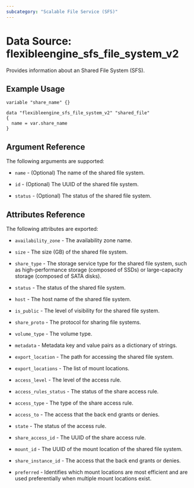 ```yaml
---
subcategory: "Scalable File Service (SFS)"
---
```


# Data Source: flexibleengine_sfs_file_system_v2

Provides information about an Shared File System (SFS).

## Example Usage

```hcl
variable "share_name" {}

data "flexibleengine_sfs_file_system_v2" "shared_file"
{
  name = var.share_name
}
```

## Argument Reference

The following arguments are supported:

* `name` - (Optional) The name of the shared file system.

* `id` - (Optional) The UUID of the shared file system.

* `status` - (Optional) The status of the shared file system.

## Attributes Reference

The following attributes are exported:

* `availability_zone` - The availability zone name.

* `size` - The size (GB) of the shared file system.

* `share_type` - The storage service type for the shared file system, such as high-performance storage (composed of SSDs)
  or large-capacity storage (composed of SATA disks).

* `status` - The status of the shared file system.

* `host` - The host name of the shared file system.

* `is_public` - The level of visibility for the shared file system.

* `share_proto` - The protocol for sharing file systems.

* `volume_type` - The volume type.

* `metadata` - Metadata key and value pairs as a dictionary of strings.

* `export_location` - The path for accessing the shared file system.

* `export_locations` - The list of mount locations.

* `access_level` - The level of the access rule.

* `access_rules_status` - The status of the share access rule.

* `access_type` - The type of the share access rule.

* `access_to` - The access that the back end grants or denies.

* `state` - The status of the access rule.

* `share_access_id` - The UUID of the share access rule.

* `mount_id` - The UUID of the mount location of the shared file system.

* `share_instance_id` - The access that the back end grants or denies.

* `preferred` - Identifies which mount locations are most efficient and are used preferentially
  when multiple mount locations exist.
